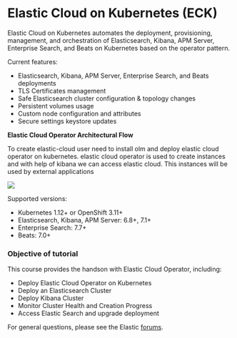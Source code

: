 # Elastic Cloud on Kubernetes (ECK)

Elastic Cloud on Kubernetes automates the deployment, provisioning, management, and orchestration of Elasticsearch, Kibana, APM Server, Enterprise Search, and Beats on Kubernetes based on the operator pattern.

Current features:

*  Elasticsearch, Kibana, APM Server, Enterprise Search, and Beats deployments
*  TLS Certificates management
*  Safe Elasticsearch cluster configuration & topology changes
*  Persistent volumes usage
*  Custom node configuration and attributes
*  Secure settings keystore updates

**Elastic Cloud Operator Architectural Flow**

To create elastic-cloud user need to install olm and deploy elastic cloud operator on kubernetes. elastic cloud operator is used to create instances and with help of kibana we can access elastic cloud. This instances will be used by external applications

![](_images/eck_arch.png)


Supported versions:

*  Kubernetes 1.12+ or OpenShift 3.11+
*  Elasticsearch, Kibana, APM Server: 6.8+, 7.1+
*  Enterprise Search: 7.7+
*  Beats: 7.0+

### Objective of tutorial

This course provides the handson with Elastic Cloud Operator, including:

- Deploy Elastic Cloud Operator on Kubernetes
- Deploy an Elasticsearch Cluster
- Deploy Kibana Cluster
- Monitor Cluster Health and Creation Progress
- Access Elastic Search and upgrade deployment

For general questions, please see the Elastic [forums](https://discuss.elastic.co/c/eck).
